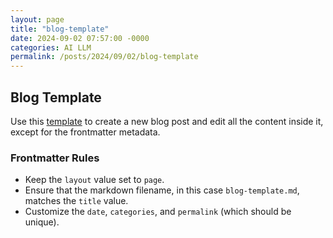 ```yaml
---
layout: page
title: "blog-template"
date: 2024-09-02 07:57:00 -0000
categories: AI LLM
permalink: /posts/2024/09/02/blog-template
---
```


## Blog Template

Use this [template](/blog-template.md) to create a new blog post and edit all the content inside it, except for the frontmatter metadata.

### Frontmatter Rules

- Keep the `layout` value set to `page`.
- Ensure that the markdown filename, in this case `blog-template.md`, matches the `title` value.
- Customize the `date`, `categories`, and `permalink` (which should be unique).
